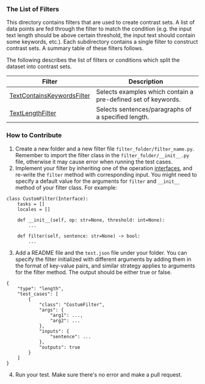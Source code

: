 ### The List of Filters

This directory contains filters that are used to create contrast sets. A list of data points are fed through the filter to match the condition (e.g. the input text length should be above certain threshold, the input text should contain some keywords, etc.). Each subdirectory contains a single filter to construct contrast sets. A summary table of these filters follows.

The following describes the list of filters or conditions which split the dataset into contrast sets.

| Filter                             | Description                                                                       
| ------- | -----------                          
| [TextContainsKeywordsFilter](keywords)              | Selects examples which contain a pre-defined set of keywords.                
| [TextLengthFilter](length)     | Selects sentences/paragraphs of a specified length.


### How to Contribute
1. Create a new folder and a new filter file `filter_folder/filter_name.py`. Remember to import the filter class in the `filter_folder/__init__.py` file, otherwise it may cause error when running the test cases.
2. Implement your filter by inheriting one of the operation [interfaces](../interfaces), and re-write the `filter` method with corresponding input. You might need to specify a default value for the arguments for `filter` and `__init__` method of your filter class. For example:
```
class CustomFilter(Interface):
    tasks = []
    locales = []

    def __init__(self, op: str=None, threshold: int=None):
        ...

    def filter(self, sentence: str=None) -> bool:
        ...
```
3. Add a README file and the `test.json` file under your folder. You can specify the filter initialized with different arguments by adding them in the format of key-value pairs, and similar strategy applies to arguments for the filter method. The output should be either true or false.
```
{
    "type": "length",
    "test_cases": [
        {
            "class": "CostumFilter",
            "args": {
                "arg1": ...,
                "arg2": ...
            },
            "inputs": {
                "sentence": ...
            },
            "outputs": true
        }
    ]
}
```
4. Run your test. Make sure there's no error and make a pull request.
